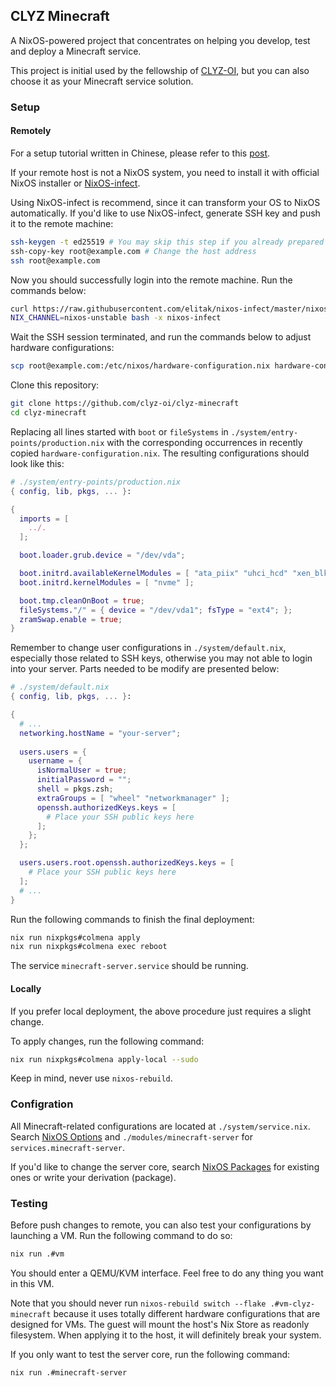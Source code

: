 ## CLYZ Minecraft

A NixOS-powered project that concentrates on helping you develop, test and deploy a Minecraft service.

This project is initial used by the fellowship of [CLYZ-OI](https://github.com/clyz-oi), but you can also choose it as your Minecraft service solution.

### Setup

#### Remotely

For a setup tutorial written in Chinese, please refer to this [post](https://oo-infty.netlify.app/posts/deploy-a-minecraft-server-with-nixos/).

If your remote host is not a NixOS system, you need to install it with official NixOS installer or [NixOS-infect](https://github.com/elitak/nixos-infect).

Using NixOS-infect is recommend, since it can transform your OS to NixOS automatically. If you'd like to use NixOS-infect, generate SSH key and push it to the remote machine:

```bash
ssh-keygen -t ed25519 # You may skip this step if you already prepared keys for it
ssh-copy-key root@example.com # Change the host address
ssh root@example.com
```

Now you should successfully login into the remote machine. Run the commands below:

```bash
curl https://raw.githubusercontent.com/elitak/nixos-infect/master/nixos-infect > nixos-infect
NIX_CHANNEL=nixos-unstable bash -x nixos-infect
```

Wait the SSH session terminated, and run the commands below to adjust hardware configurations:

```bash
scp root@example.com:/etc/nixos/hardware-configuration.nix hardware-configuration.nix
```

Clone this repository: 

```bash
git clone https://github.com/clyz-oi/clyz-minecraft
cd clyz-minecraft
```

Replacing all lines started with `boot` or `fileSystems` in `./system/entry-points/production.nix` with the corresponding occurrences in recently copied `hardware-configuration.nix`. The resulting configurations should look like this:

```nix
# ./system/entry-points/production.nix
{ config, lib, pkgs, ... }:

{
  imports = [
    ../.
  ];

  boot.loader.grub.device = "/dev/vda";

  boot.initrd.availableKernelModules = [ "ata_piix" "uhci_hcd" "xen_blkfront" "vmw_pvscsi" ];
  boot.initrd.kernelModules = [ "nvme" ];

  boot.tmp.cleanOnBoot = true;
  fileSystems."/" = { device = "/dev/vda1"; fsType = "ext4"; };
  zramSwap.enable = true;
}

```

Remember to change user configurations in `./system/default.nix`, especially those related to SSH keys, otherwise you may not able to login into your server. Parts needed to be modify are presented below:

```nix
# ./system/default.nix
{ config, lib, pkgs, ... }:

{
  # ...
  networking.hostName = "your-server";
  
  users.users = {
    username = {
      isNormalUser = true;
      initialPassword = "";
      shell = pkgs.zsh;
      extraGroups = [ "wheel" "networkmanager" ];
      openssh.authorizedKeys.keys = [
        # Place your SSH public keys here
      ];
    };
  };

  users.users.root.openssh.authorizedKeys.keys = [
    # Place your SSH public keys here
  ];
  # ...
}
```

Run the following commands to finish the final deployment:

```bash
nix run nixpkgs#colmena apply
nix run nixpkgs#colmena exec reboot
```

The service `minecraft-server.service` should be running.

#### Locally

If you prefer local deployment, the above procedure just requires a slight change.

To apply changes, run the following command:

```bash
nix run nixpkgs#colmena apply-local --sudo
```

Keep in mind, never use `nixos-rebuild`.

### Configration

All Minecraft-related configurations are located at `./system/service.nix`. Search [NixOS Options](https://search.nixos.org/options?) and `./modules/minecraft-server` for `services.minecraft-server`.

If you'd like to change the server core, search [NixOS Packages](https://search.nixos.org/packages) for existing ones or write your derivation (package).

### Testing

Before push changes to remote, you can also test your configurations by launching a VM. Run the following command to do so:

```bash
nix run .#vm
```

You should enter a QEMU/KVM interface. Feel free to do any thing you want in this VM.

Note that you should never run `nixos-rebuild switch --flake .#vm-clyz-minecraft` because it uses totally different hardware configurations that are designed for VMs. The guest will mount the host's Nix Store as readonly filesystem. When applying it to the host, it will definitely break your system.

If you only want to test the server core, run the following command:

```bash
nix run .#minecraft-server
```
